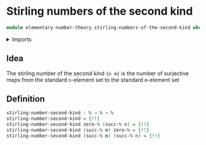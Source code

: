 # Stirling numbers of the second kind

```agda
module elementary-number-theory.stirling-numbers-of-the-second-kind where
```

<details><summary>Imports</summary>

```agda
open import elementary-number-theory.addition-natural-numbers
open import elementary-number-theory.multiplication-natural-numbers
open import elementary-number-theory.natural-numbers
```

</details>

## Idea

The stirling number of the second kind `{n m}` is the number of surjective maps
from the standard `n`-element set to the standard `m`-element set

## Definition

```agda
stirling-number-second-kind : ℕ → ℕ → ℕ
stirling-number-second-kind = {!!}
stirling-number-second-kind zero-ℕ (succ-ℕ n) = {!!}
stirling-number-second-kind (succ-ℕ m) zero-ℕ = {!!}
stirling-number-second-kind (succ-ℕ m) (succ-ℕ n) = {!!}
```
